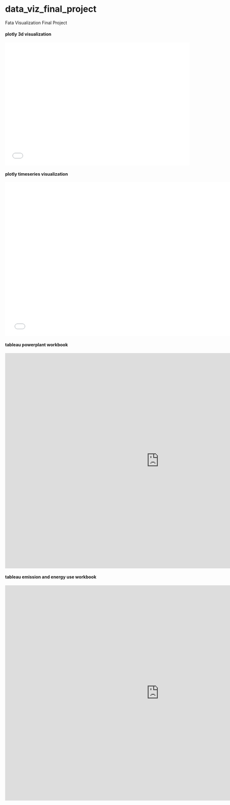 # data_viz_final_project
Fata Visualization Final Project

#### plotly 3d visualization
<iframe width="600" height="400" frameborder="0" scrolling="no" src="//plot.ly/~xiaoyayue/3.embed"></iframe>

#### plotly timeseries visualization
<iframe width="750" height="500" frameborder="0" scrolling="no" src="//plot.ly/~xiaoyayue/5.embed"></iframe>

#### tableau powerplant workbook 

<iframe seamless frameborder="0"
src="https://public.tableau.com/views/World_Power_Plant_Overview/Dashboard?:embed=yes&:display_count=yes&:showVizHome=no" width = '1000' height = '700' scrolling='yes' ></iframe>

#### tableau emission and energy use workbook

<iframe seamless frameborder="0"
src="https://public.tableau.com//energy_emission_eci_updated/Dashboard1?:embed=yes&:display_count=yes&:showVizHome=no" width = '1000' height = '700' scrolling='yes' ></iframe>
